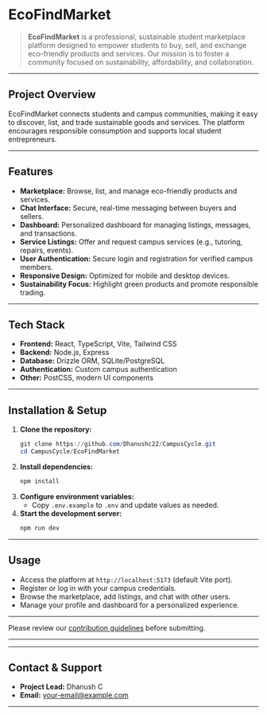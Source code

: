 
# EcoFindMarket

> **EcoFindMarket** is a professional, sustainable student marketplace platform designed to empower students to buy, sell, and exchange eco-friendly products and services. Our mission is to foster a community focused on sustainability, affordability, and collaboration.

---

## Project Overview
EcoFindMarket connects students and campus communities, making it easy to discover, list, and trade sustainable goods and services. The platform encourages responsible consumption and supports local student entrepreneurs.

---

## Features
- **Marketplace:** Browse, list, and manage eco-friendly products and services.
- **Chat Interface:** Secure, real-time messaging between buyers and sellers.
- **Dashboard:** Personalized dashboard for managing listings, messages, and transactions.
- **Service Listings:** Offer and request campus services (e.g., tutoring, repairs, events).
- **User Authentication:** Secure login and registration for verified campus members.
- **Responsive Design:** Optimized for mobile and desktop devices.
- **Sustainability Focus:** Highlight green products and promote responsible trading.

---

##  Tech Stack
- **Frontend:** React, TypeScript, Vite, Tailwind CSS
- **Backend:** Node.js, Express
- **Database:** Drizzle ORM, SQLite/PostgreSQL
- **Authentication:** Custom campus authentication
- **Other:** PostCSS, modern UI components

---

## Installation & Setup
1. **Clone the repository:**
   ```powershell
   git clone https://github.com/Dhanushc22/CampusCycle.git
   cd CampusCycle/EcoFindMarket
   ```
2. **Install dependencies:**
   ```powershell
   npm install
   ```
3. **Configure environment variables:**
   - Copy `.env.example` to `.env` and update values as needed.
4. **Start the development server:**
   ```powershell
   npm run dev
   ```

---

## Usage
- Access the platform at `http://localhost:5173` (default Vite port).
- Register or log in with your campus credentials.
- Browse the marketplace, add listings, and chat with other users.
- Manage your profile and dashboard for a personalized experience.

---



Please review our [contribution guidelines](CONTRIBUTING.md) before submitting.

---


---

##  Contact & Support
- **Project Lead:** Dhanush C
- **Email:** [your-email@example.com](dhanushc092@gmail.com)

---
